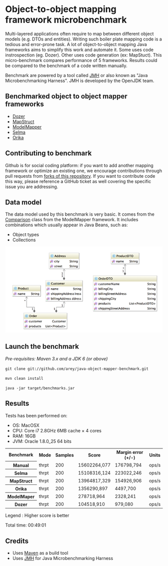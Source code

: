 # Object-to-object mapping framework microbenchmark #

Multi-layered applications often require to map between different object models (e.g. DTOs and entities). 
Writing such boiler plate mapping code is a tedious and error-prone task.
A lot of object-to-object mapping Java frameworks aims to simplify this work and automate it.
Some uses code instrospection (eg. Dozer). Other uses code generation (ex: MapStuct).
This micro-benchmark compares performance of 5 frameworks. Results could be compared to the benchmark of a code written manually. 

Benchmark are powered by a tool called [JMH](http://openjdk.java.net/projects/code-tools/jmh/) or also known as "Java Microbenchmarking Harness".
JMH is developed by the OpenJDK team. 

## Benchmarked object to object mapper frameworks ##

- [Dozer](https://github.com/DozerMapper/dozer)
- [MapStruct](http://mapstruct.org/)
- [ModelMapper](http://modelmapper.org/)
- [Selma](http://www.selma-java.org/)
- [Orika](https://github.com/orika-mapper/orika)

## Contributing to benchmark ##


Github is for social coding platform: if you want to add another mapping framework or optimize an existing one, we encourage contributions through pull requests from [forks of this repository](http://help.github.com/forking/). If you want to contribute code this way, please reference a GitHub ticket as well covering the specific issue you are addressing.


## Data model ##

The data model used by this benchmark is very basic. It comes from the [Comparison](https://github.com/jhalterman/modelmapper/blob/master/core/src/test/java/org/modelmapper/performance/Comparison.java) class from the ModelMapper framework.
It includes combinations which usually appear in Java Beans, such as:

* Object types
* Collections

![Data model UML diagram](/model.png)

## Launch the benchmark ##

_Pre-requisites: Maven 3.x and a JDK 6 (or above)_

``git clone git://github.com/arey/java-object-mapper-benchmark.git``

``mvn clean install``

``java -jar target/benchmarks.jar``

## Results ##

Tests has been performed on:

* OS: MacOSX
* CPU: Core i7 2.8GHz 6MB cache × 4 cores
* RAM: 16GB
* JVM: Oracle 1.8.0_25 64 bits

<table>
    <tr>
        <th>Benchmark</th><th>Mode</th><th>Samples</th><th>Score</th><th>Margin error (+/-)</th><th>Units</th>
    </tr>
    <tr>
        <th>Manual</th><td>thrpt</td><td>200</td><td>15602264,077</td><td>176798,794</td><td>ops/s</td>
    </tr>
    <tr>
        <th>Selma</th><td>thrpt</td><td>200</td><td>15108316,124</td><td>223022,246</td><td>ops/s</td>
    </tr>
    <tr>        
        <th>MapStruct</th><td>thrpt</td><td>200</td><td>13964817,329</td><td>154926,906</td><td>ops/s</td>
    </tr>
    <tr>
        <th>Orika</th><td>thrpt</td><td>200</td><td>1356290,897</td><td>4497,700</td><td>ops/s</td>
    </tr>
    <tr>       
        <th>ModelMaper</th><td>thrpt</td><td>200</td><td>278718,964</td><td>2328,241</td><td>ops/s</td>
    </tr>
    <tr>
        <th>Dozer</th><td>thrpt</td><td>200</td><td>104518,910</td><td>979,080</td><td>ops/s</td>
    </tr>
</table>

Legend : Higher score is better

Total time: 00:49:01


## Credits ##

* Uses [Maven](http://maven.apache.org/) as a build tool
* Uses [JMH](http://openjdk.java.net/projects/code-tools/jmh/) for Java Microbenchmarking Harness